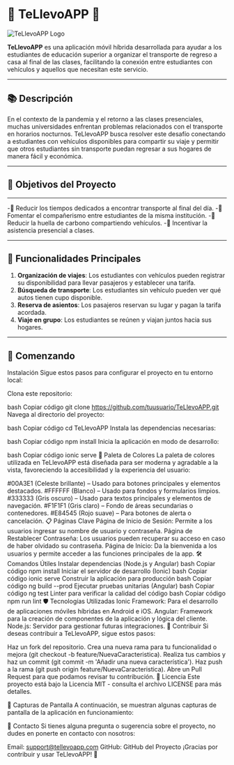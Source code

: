 # 🚗 **TeLlevoAPP** 🎒

![TeLlevoAPP Logo](assets/TeLlevoAppLogo.jpeg)

**TeLlevoAPP** es una aplicación móvil híbrida desarrollada para ayudar a los estudiantes de educación superior a organizar el transporte de regreso a casa al final de las clases, facilitando la conexión entre estudiantes con vehículos y aquellos que necesitan este servicio.

---

## **📚 Descripción**
En el contexto de la pandemia y el retorno a las clases presenciales, muchas universidades enfrentan problemas relacionados con el transporte en horarios nocturnos. TeLlevoAPP busca resolver este desafío conectando a estudiantes con vehículos disponibles para compartir su viaje y permitir que otros estudiantes sin transporte puedan regresar a sus hogares de manera fácil y económica.

---

## 🎯 **Objetivos del Proyecto**

---

-🚀 Reducir los tiempos dedicados a encontrar transporte al final del día.
-👫 Fomentar el compañerismo entre estudiantes de la misma institución.
-🌱 Reducir la huella de carbono compartiendo vehículos.
-🏫 Incentivar la asistencia presencial a clases.

---

## 📱 **Funcionalidades Principales**
1. **Organización de viajes**: Los estudiantes con vehículos pueden registrar su disponibilidad para llevar pasajeros y establecer una tarifa.
2. **Búsqueda de transporte**: Los estudiantes sin vehículo pueden ver qué autos tienen cupo disponible.
3. **Reserva de asientos**: Los pasajeros reservan su lugar y pagan la tarifa acordada.
4. **Viaje en grupo**: Los estudiantes se reúnen y viajan juntos hacia sus hogares.

---

## 🚀 **Comenzando**

Instalación
Sigue estos pasos para configurar el proyecto en tu entorno local:

Clona este repositorio:

bash
Copiar código
git clone https://github.com/tuusuario/TeLlevoAPP.git
Navega al directorio del proyecto:

bash
Copiar código
cd TeLlevoAPP
Instala las dependencias necesarias:

bash
Copiar código
npm install
Inicia la aplicación en modo de desarrollo:

bash
Copiar código
ionic serve
🌈 Paleta de Colores
La paleta de colores utilizada en TeLlevoAPP está diseñada para ser moderna y agradable a la vista, favoreciendo la accesibilidad y la experiencia del usuario:

#00A3E1 (Celeste brillante) – Usado para botones principales y elementos destacados.
#FFFFFF (Blanco) – Usado para fondos y formularios limpios.
#333333 (Gris oscuro) – Usado para textos principales y elementos de navegación.
#F1F1F1 (Gris claro) – Fondo de áreas secundarias o contenedores.
#E84545 (Rojo suave) – Para botones de alerta o cancelación.
📋 Páginas Clave
Página de Inicio de Sesión: Permite a los usuarios ingresar su nombre de usuario y contraseña.
Página de Restablecer Contraseña: Los usuarios pueden recuperar su acceso en caso de haber olvidado su contraseña.
Página de Inicio: Da la bienvenida a los usuarios y permite acceder a las funciones principales de la app.
🛠️ Comandos Útiles
Instalar dependencias (Node.js y Angular)
bash
Copiar código
npm install
Iniciar el servidor de desarrollo (Ionic)
bash
Copiar código
ionic serve
Construir la aplicación para producción
bash
Copiar código
ng build --prod
Ejecutar pruebas unitarias (Angular)
bash
Copiar código
ng test
Linter para verificar la calidad del código
bash
Copiar código
npm run lint
🛡️ Tecnologías Utilizadas
Ionic Framework: Para el desarrollo de aplicaciones móviles híbridas en Android e iOS.
Angular: Framework para la creación de componentes de la aplicación y lógica del cliente.
Node.js: Servidor para gestionar futuras integraciones.
🤝 Contribuir
Si deseas contribuir a TeLlevoAPP, sigue estos pasos:

Haz un fork del repositorio.
Crea una nueva rama para tu funcionalidad o mejora (git checkout -b feature/NuevaCaracteristica).
Realiza tus cambios y haz un commit (git commit -m 'Añadir una nueva característica').
Haz push a la rama (git push origin feature/NuevaCaracteristica).
Abre un Pull Request para que podamos revisar tu contribución.
📄 Licencia
Este proyecto está bajo la Licencia MIT - consulta el archivo LICENSE para más detalles.

🌟 Capturas de Pantalla
A continuación, se muestran algunas capturas de pantalla de la aplicación en funcionamiento:



📧 Contacto
Si tienes alguna pregunta o sugerencia sobre el proyecto, no dudes en ponerte en contacto con nosotros:

Email: support@tellevoapp.com
GitHub: GitHub del Proyecto
¡Gracias por contribuir y usar TeLlevoAPP! 🙌
